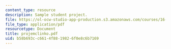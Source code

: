 ```yaml
---
content_type: resource
description: Sample student project.
file: https://ol-ocw-studio-app-production.s3.amazonaws.com/courses/16-810-engineering-design-and-rapid-prototyping-january-iap-2007/b58b693cc6614f8819826f0e8c6b7169_projemclinko.pdf
file_type: application/pdf
resourcetype: Document
title: projemclinko.pdf
uid: b58b693c-c661-4f88-1982-6f0e8c6b7169
---
```

